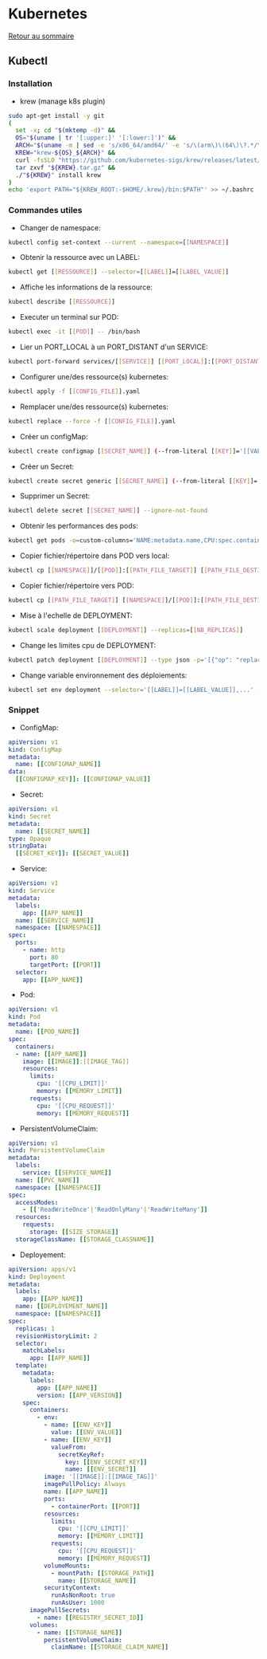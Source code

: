 # Kubernetes

[Retour au sommaire](docs/index)

## Kubectl
### Installation
- krew (manage k8s plugin)
```bash
sudo apt-get install -y git
(
  set -x; cd "$(mktemp -d)" &&
  OS="$(uname | tr '[:upper:]' '[:lower:]')" &&
  ARCH="$(uname -m | sed -e 's/x86_64/amd64/' -e 's/\(arm\)\(64\)\?.*/\1\2/' -e 's/aarch64$/arm64/')" &&
  KREW="krew-${OS}_${ARCH}" &&
  curl -fsSLO "https://github.com/kubernetes-sigs/krew/releases/latest/download/${KREW}.tar.gz" &&
  tar zxvf "${KREW}.tar.gz" &&
  ./"${KREW}" install krew
)
echo 'export PATH="${KREW_ROOT:-$HOME/.krew}/bin:$PATH"' >> ~/.bashrc
```

### Commandes utiles
- Changer de namespace:
```bash
kubectl config set-context --current --namespace=[[NAMESPACE]]
```
- Obtenir la ressource avec un LABEL:
```bash
kubectl get [[RESSOURCE]] --selector=[[LABEL]]=[[LABEL_VALUE]]
```
- Affiche les informations de la ressource:
```bash
kubectl describe [[RESSOURCE]]
```
- Executer un terminal sur POD:
```bash
kubectl exec -it [[POD]] -- /bin/bash
```
- Lier un PORT_LOCAL à un PORT_DISTANT d'un SERVICE:
```bash
kubectl port-forward services/[[SERVICE]] [[PORT_LOCAL]]:[[PORT_DISTANT]]
```
- Configurer une/des ressource(s) kubernetes:
```bash
kubectl apply -f [[CONFIG_FILE]].yaml
```
- Remplacer une/des ressource(s) kubernetes:
```bash
kubectl replace --force -f [[CONFIG_FILE]].yaml
```
- Créer un configMap:
```bash
kubectl create configmap [[SECRET_NAME]] (--from-literal [[KEY]]='[[VALUE]]')|(--from-file [[FILE]])
```
- Créer un Secret:
```bash
kubectl create secret generic [[SECRET_NAME]] (--from-literal [[KEY]]='[[VALUE]]')|(--from-file=[[KEY]]=[[FILE]])
```
- Supprimer un Secret:
```bash
kubectl delete secret [[SECRET_NAME]] --ignore-not-found
```
- Obtenir les performances des pods:
```bash
kubectl get pods -o=custom-columns='NAME:metadata.name,CPU:spec.containers[].resources.limits.cpu,RAM:spec.containers[].resources.limits.memory'
```
- Copier fichier/répertoire dans POD vers local:
```bash
kubectl cp [[NAMESPACE]]/[[POD]]:[[PATH_FILE_TARGET]] [[PATH_FILE_DESTINATION]]
```
- Copier fichier/répertoire vers POD:
```bash
kubectl cp [[PATH_FILE_TARGET]] [[NAMESPACE]]/[[POD]]:[[PATH_FILE_DESTINATION]]
```
- Mise à l'echelle de DEPLOYMENT: 
```bash
kubectl scale deployment [[DEPLOYMENT]] --replicas=[[NB_REPLICAS]]
```
- Change les limites cpu de DEPLOYMENT: 
```bash
kubectl patch deployment [[DEPLOYMENT]] --type json -p='[{"op": "replace", "path": "/spec/template/spec/containers/0/resources/limits/cpu", "value":"[[CPU_LIMIT]]"}]'
```
- Change variable environnement des déploiements: 
```bash
kubectl set env deployment --selector='[[LABEL]]=[[LABEL_VALUE]],...' [[ENV]]=[[ENV_VALUE]] ...
```

### Snippet
- ConfigMap:
```yml
apiVersion: v1
kind: ConfigMap
metadata:
  name: [[CONFIGMAP_NAME]]
data:
  [[CONFIGMAP_KEY]]: [[CONFIGMAP_VALUE]]
```
- Secret:
```yml
apiVersion: v1
kind: Secret
metadata:
  name: [[SECRET_NAME]]
type: Opaque
stringData:
  [[SECRET_KEY]]: [[SECRET_VALUE]]
```
- Service:
```yml
apiVersion: v1
kind: Service
metadata:
  labels:
    app: [[APP_NAME]]
  name: [[SERVICE_NAME]]
  namespace: [[NAMESPACE]]
spec:
  ports:
    - name: http
      port: 80
      targetPort: [[PORT]]
  selector:
    app: [[APP_NAME]]
```
- Pod:
```yml
apiVersion: v1
kind: Pod
metadata:
  name: [[POD_NAME]]
spec:
  containers:
  - name: [[APP_NAME]]
    image: [[IMAGE]]:[[IMAGE_TAG]]
    resources:
      limits:
        cpu: '[[CPU_LIMIT]]'
        memory: [[MEMORY_LIMIT]]
      requests:
        cpu: '[[CPU_REQUEST]]'
        memory: [[MEMORY_REQUEST]]
```
- PersistentVolumeClaim:
```yml
apiVersion: v1
kind: PersistentVolumeClaim
metadata:
  labels:
    service: [[SERVICE_NAME]]
  name: [[PVC_NAME]]
  namespace: [[NAMESPACE]]
spec:
  accessModes:
    - [['ReadWriteOnce'|'ReadOnlyMany'|'ReadWriteMany']]
  resources:
    requests:
      storage: [[SIZE_STORAGE]]
  storageClassName: [[STORAGE_CLASSNAME]]
```
- Deployement:
```yml
apiVersion: apps/v1
kind: Deployment
metadata:
  labels:
    app: [[APP_NAME]]
  name: [[DEPLOYEMENT_NAME]]
  namespace: [[NAMESPACE]]
spec:
  replicas: 1
  revisionHistoryLimit: 2
  selector:
    matchLabels:
      app: [[APP_NAME]]
  template:
    metadata:
      labels:
        app: [[APP_NAME]]
        version: [[APP_VERSION]]
    spec:
      containers:
        - env:
          - name: [[ENV_KEY]]
            value: [[ENV_VALUE]]
          - name: [[ENV_KEY]]
            valueFrom:
              secretKeyRef:
                key: [[ENV_SECRET_KEY]]
                name: [[ENV_SECRET]]
          image: '[[IMAGE]]:[[IMAGE_TAG]]'
          imagePullPolicy: Always
          name: [[APP_NAME]]
          ports:
            - containerPort: [[PORT]]
          resources:
            limits:
              cpu: '[[CPU_LIMIT]]'
              memory: [[MEMORY_LIMIT]]
            requests:
              cpu: '[[CPU_REQUEST]]'
              memory: [[MEMORY_REQUEST]]
          volumeMounts:
            - mountPath: [[STORAGE_PATH]]
              name: [[STORAGE_NAME]]
          securityContext:
            runAsNonRoot: true
            runAsUser: 1000
      imagePullSecrets:
        - name: [[REGISTRY_SECRET_ID]]
      volumes:
        - name: [[STORAGE_NAME]]
          persistentVolumeClaim:
            claimName: [[STORAGE_CLAIM_NAME]]
```
